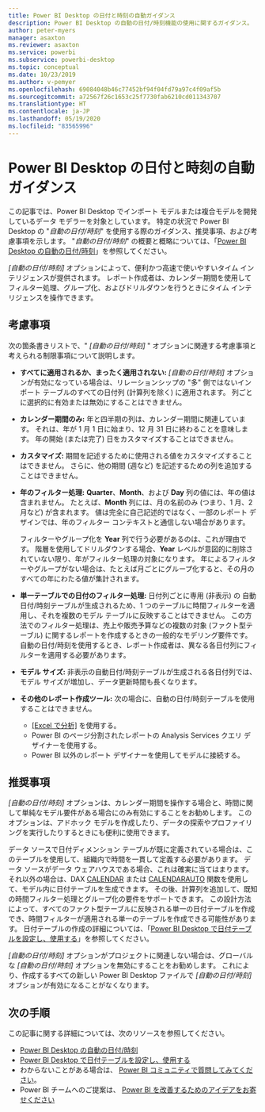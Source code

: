 ```yaml
---
title: Power BI Desktop の日付と時刻の自動ガイダンス
description: Power BI Desktop の自動の日付/時刻機能の使用に関するガイダンス。
author: peter-myers
manager: asaxton
ms.reviewer: asaxton
ms.service: powerbi
ms.subservice: powerbi-desktop
ms.topic: conceptual
ms.date: 10/23/2019
ms.author: v-pemyer
ms.openlocfilehash: 69084048b46c77452bf94f04fd79a97c4f09af5b
ms.sourcegitcommit: a72567f26c1653c25f7730fab6210cd011343707
ms.translationtype: HT
ms.contentlocale: ja-JP
ms.lasthandoff: 05/19/2020
ms.locfileid: "83565996"
---
```

# <a name="auto-datetime-guidance-in-power-bi-desktop"></a>Power BI Desktop の日付と時刻の自動ガイダンス

この記事では、Power BI Desktop でインポート モデルまたは複合モデルを開発しているデータ モデラーを対象としています。 特定の状況で Power BI Desktop の "_自動の日付/時刻_" を使用する際のガイダンス、推奨事項、および考慮事項を示します。 "_自動の日付/時刻_" の概要と概略については、「[Power BI Desktop の自動の日付/時刻](../transform-model/desktop-auto-date-time.md)」を参照してください。

_[自動の日付/時刻]_ オプションによって、便利かつ高速で使いやすいタイム インテリジェンスが提供されます。 レポート作成者は、カレンダー期間を使用してフィルター処理、グループ化、およびドリルダウンを行うときにタイム インテリジェンスを操作できます。

## <a name="considerations"></a>考慮事項

次の箇条書きリストで、" _[自動の日付/時刻]_ " オプションに関連する考慮事項と考えられる制限事項について説明します。

- **すべてに適用されるか、まったく適用されない:** _[自動の日付/時刻]_ オプションが有効になっている場合は、リレーションシップの &quot;多&quot; 側ではないインポート テーブルのすべての日付列 (計算列を除く) に適用されます。 列ごとに選択的に有効または無効にすることはできません。
- **カレンダー期間のみ:** 年と四半期の列は、カレンダー期間に関連しています。 それは、年が 1 月 1 日に始まり、12 月 31 日に終わることを意味します。 年の開始 (または完了) 日をカスタマイズすることはできません。
- **カスタマイズ:** 期間を記述するために使用される値をカスタマイズすることはできません。 さらに、他の期間 (週など) を記述するための列を追加することはできません。
- **年のフィルター処理:**  **Quarter**、**Month**、および **Day** 列の値には、年の値は含まれません。 たとえば、**Month** 列には、月の名前のみ (つまり、1 月、2 月など) が含まれます。 値は完全に自己記述的ではなく、一部のレポート デザインでは、年のフィルター コンテキストと通信しない場合があります。

    フィルターやグループ化を **Year** 列で行う必要があるのは、これが理由です。 階層を使用してドリルダウンする場合、**Year** レベルが意図的に削除されていない限り、年がフィルター処理の対象になります。 年によるフィルターやグループがない場合は、たとえば月ごとにグループ化すると、その月のすべての年にわたる値が集計されます。
- **単一テーブルでの日付のフィルター処理:** 日付列ごとに専用 (非表示) の 自動日付/時刻テーブルが生成されるため、1 つのテーブルに時間フィルターを適用し、それを複数のモデル テーブルに反映することはできません。 この方法でのフィルター処理は、売上や販売予算などの複数の対象 (ファクト型テーブル) に関するレポートを作成するときの一般的なモデリング要件です。 自動の日付/時刻を使用するとき、レポート作成者は、異なる各日付列にフィルターを適用する必要があります。
- **モデル サイズ:** 非表示の自動日付/時刻テーブルが生成される各日付列では、モデル サイズが増加し、データ更新時間も長くなります。
- **その他のレポート作成ツール:** 次の場合に、自動の日付/時刻テーブルを使用することはできません。
  - [[Excel で分析]](../collaborate-share/service-analyze-in-excel.md) を使用する。
  - Power BI のページ分割されたレポートの Analysis Services クエリ デザイナーを使用する。
  - Power BI 以外のレポート デザイナーを使用してモデルに接続する。

## <a name="recommendations"></a>推奨事項

_[自動の日付/時刻]_ オプションは、カレンダー期間を操作する場合と、時間に関して単純なモデル要件がある場合にのみ有効にすることをお勧めします。 このオプションは、アドホック モデルを作成したり、データの探索やプロファイリングを実行したりするときにも便利に使用できます。

データ ソースで日付ディメンション テーブルが既に定義されている場合は、このテーブルを使用して、組織内で時間を一貫して定義する必要があります。 データ ソースがデータ ウェアハウスである場合、これは確実に当てはまります。 それ以外の場合は、DAX [CALENDAR](/dax/calendar-function-dax) または [CALENDARAUTO](/dax/calendarauto-function-dax) 関数を使用して、モデル内に日付テーブルを生成できます。 その後、計算列を追加して、既知の時間フィルター処理とグループ化の要件をサポートできます。 この設計方法によって、すべてのファクト型テーブルに反映される単一の日付テーブルを作成でき、時間フィルターが適用される単一のテーブルを作成できる可能性があります。 日付テーブルの作成の詳細については、「[Power BI Desktop で日付テーブルを設定し、使用する](../transform-model/desktop-date-tables.md)」を参照してください。

_[自動の日付/時刻]_ オプションがプロジェクトに関連しない場合は、グローバルな _[自動の日付/時刻]_ オプションを無効にすることをお勧めします。 これにより、作成するすべての新しい Power BI Desktop ファイルで _[自動の日付/時刻]_ オプションが有効になることがなくなります。

## <a name="next-steps"></a>次の手順

この記事に関する詳細については、次のリソースを参照してください。

- [Power BI Desktop の自動の日付/時刻](../transform-model/desktop-auto-date-time.md)
- [Power BI Desktop で日付テーブルを設定し、使用する](../transform-model/desktop-date-tables.md)
- わからないことがある場合は、 [Power BI コミュニティで質問してみてください](https://community.powerbi.com/)。
- Power BI チームへのご提案は、 [Power BI を改善するためのアイデアをお寄せください](https://ideas.powerbi.com/)
